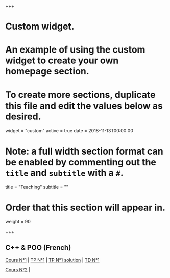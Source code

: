 
+++
# Custom widget.
# An example of using the custom widget to create your own homepage section.
# To create more sections, duplicate this file and edit the values below as desired.
widget = "custom"
active = true
date = 2018-11-13T00:00:00

# Note: a full width section format can be enabled by commenting out the `title` and `subtitle` with a `#`.
title = "Teaching"
subtitle = ""

# Order that this section will appear in.
weight = 90

+++

## C++ & POO (French)

[Cours N°1](https://abainia.net/teaching/cpp-poo/cours_1.pdf) | [TP N°1](https://abainia.net/teaching/cpp-poo/CPP_POO_TP_1.pdf) | [TP N°1 solution](https://abainia.net/teaching/cpp-poo/CPP_POO_TP_1_solution.pdf) | [TD N°1](https://abainia.net/teaching/cpp-poo/CPP_POO_TD_1.pdf)</br>

[Cours N°2](https://abainia.net/teaching/cpp-poo/cours_2.pdf) | </br>

